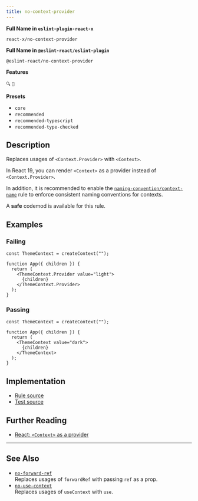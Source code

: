 ```yaml
---
title: no-context-provider
---
```


**Full Name in `eslint-plugin-react-x`**

```plain copy
react-x/no-context-provider
```

**Full Name in `@eslint-react/eslint-plugin`**

```plain copy
@eslint-react/no-context-provider
```

**Features**

`🔍` `🔄`

**Presets**

- `core`
- `recommended`
- `recommended-typescript`
- `recommended-type-checked`

## Description

Replaces usages of `<Context.Provider>` with `<Context>`.

In React 19, you can render `<Context>` as a provider instead of `<Context.Provider>`.

In addition, it is recommended to enable the [`naming-convention/context-name`](./naming-convention-context-name) rule to enforce consistent naming conventions for contexts.

A **safe** codemod is available for this rule.

## Examples

### Failing

```tsx
const ThemeContext = createContext("");

function App({ children }) {
  return (
    <ThemeContext.Provider value="light">
      {children}
    </ThemeContext.Provider>
  );
}
```

### Passing

```tsx
const ThemeContext = createContext("");

function App({ children }) {
  return (
    <ThemeContext value="dark">
      {children}
    </ThemeContext>
  );
}
```

## Implementation

- [Rule source](https://github.com/Rel1cx/eslint-react/tree/main/packages/plugins/eslint-plugin-react-x/src/rules/no-context-provider.ts)
- [Test source](https://github.com/Rel1cx/eslint-react/tree/main/packages/plugins/eslint-plugin-react-x/src/rules/no-context-provider.spec.ts)

## Further Reading

- [React: `<Context>` as a provider](https://react.dev/blog/2024/12/05/react-19#context-as-a-provider)

---

## See Also

- [`no-forward-ref`](./no-forward-ref)\
  Replaces usages of `forwardRef` with passing `ref` as a prop.
- [`no-use-context`](./no-use-context)\
  Replaces usages of `useContext` with `use`.
